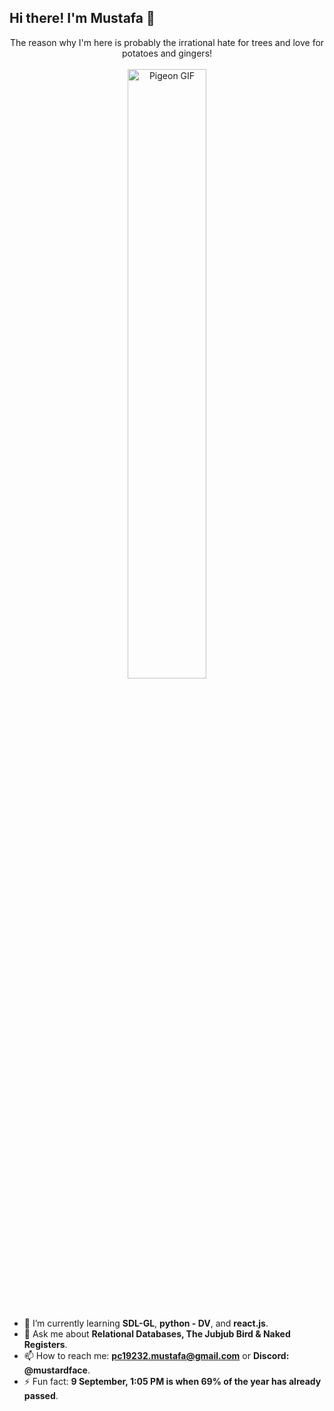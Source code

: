 ## Hi there! I'm Mustafa 🌳

<div align="center">
    The reason why I'm here is probably the irrational hate for trees and love for potatoes and gingers!
    <br><br>
    <img src="https://media.tenor.com/G-YjVvBH1H4AAAAj/pigeon-walk.gif" alt="Pigeon GIF" style="width: 50%; height: auto;">
</div>
<br><br>

- 🌱 I’m currently learning **SDL-GL**, **python - DV**, and **react.js**.
- 💬 Ask me about **Relational Databases, The Jubjub Bird & Naked Registers**.
- 📫 How to reach me: **pc19232.mustafa@gmail.com** or **Discord: @mustardface**.
- ⚡ Fun fact: **9 September, 1:05 PM is when 69% of the year has already passed**.
